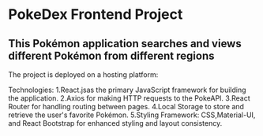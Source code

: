 # PokeDex Frontend Project

## This Pokémon application searches and views different Pokémon from different regions

The project is deployed on a hosting platform: 

Technologies:
1.React.jsas the primary JavaScript framework for building the application.
2.Axios for making HTTP requests to the PokeAPI.
3.React Router for handling routing between pages.
4.Local Storage to store and retrieve the user's favorite Pokémon.
5.Styling Framework: CSS,Material-UI, and React Bootstrap for enhanced styling and layout consistency.
